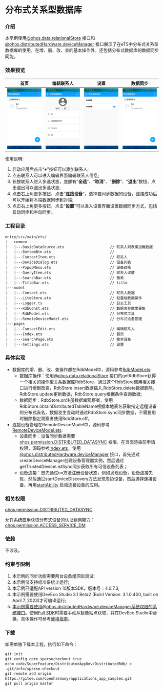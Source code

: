 # 分布式关系型数据库

### 介绍

本示例使用[@ohos.data.relationalStore](https://gitee.com/openharmony/docs/blob/master/zh-cn/application-dev/reference/apis/js-apis-data-relationalStore.md) 接口和[@ohos.distributedHardware.deviceManager](https://gitee.com/openharmony/docs/blob/master/zh-cn/application-dev/reference/apis/js-apis-device-manager.md) 接口展示了在eTS中分布式关系型数据库的使用，在增、删、改、查的基本操作外，还包括分布式数据库的数据同步同能。

### 效果预览
|首页|编辑联系人|设置|数据同步|
|------|-------|-------|-------|
|![home](screenshots/devices/home.png)|![home](screenshots/devices/edit.png)|![home](screenshots/devices/setting.png)|![home](screenshots/devices/sync.png)|

使用说明:
1. 启动应用后点击“**+**”按钮可以添加联系人;
2. 点击联系人可以进入编辑界面编辑联系人信息;
3. 长按联系人进入多选状态，底部有“**全选**”、“**取消**”、“**删除**”、“**退出**”按钮，点击退出可以退出多选状态;
4. 点击右上角更多按钮，点击“**连接设备**”，选择要同步数据的设备，连接成功后可以开始将本端数据同步到对端;
5. 点击右上角更多按钮，点击“**设置**”可以进入设置界面设置数据同步方式，包括自动同步和手动同步。

### 工程目录
```
entry/src/main/ets/
|---common
|   |---BasicDataSource.ets                     // 联系人列表懒加载数据
|   |---BottomBtn.ets                           // 
|   |---ContactItem.ets                         // 联系人
|   |---DeviceDialog.ets                        // 设备列表
|   |---PopupMenu.ets                           // 设备选择
|   |---QueryItem.ets                           // 联系人详情
|   |---SearchBar.ets                           // 搜索
|   |---TitleBar.ets                            // title
|---model
|   |---Contact.ets                             // 联系人数据
|   |---LiteStore.ets                           // 轻量级数据操作
|   |---Logger.ts                               // 日志工具
|   |---RdbConst.ets                            // 数据库参数常量集
|   |---RdbModel.ets                            // 分布式工具
|   |---RemoteDeviceModel.ets                   // 分布式设备管理
|---pages
|   |---ContactEdit.ets                         // 编辑联系人
|   |---Index.ets                               // 首页
|   |---SearchPage.ets                          // 搜索设备
|   |---Settings.ets                            // 设置
```
### 具体实现
+ 数据库的增、删、改、查操作都在RdbModel中，源码参考[RdbModel.ets](entry/src/main/ets/model/RdbModel.ets):
    + 数据库操作：使用[@ohos.data.relationalStore](https://gitee.com/openharmony/docs/blob/master/zh-cn/application-dev/reference/apis/js-apis-data-relationalStore.md) 接口的getRdbStore获得一个相关的操作型关系数据库RdbStore，通过这个RdbStore调用相关接口进行增删改查，RdbStore.insert数据插入,RdbStore.delete数据删除，RdbStore.update更新数据，RdbStore.query根据条件查询数据;
    + 数据同步：RdbStore.on注册数据库观察者，使用RdbStore.obtainDistributedTableName根据本地表名获取指定远程设备的分布式表名，数据发生变动时通过RdbStore.sync同步数据，不需要用时删除指定观察者使用RdbStore.off。
+ 连接设备管理在RemoteDeviceModel中，源码参考[RemoteDeviceModel.ets](entry/src/main/ets/model/RemoteDeviceModel.ets):
    + 设备同步：设备同步数据需要[ohos.permission.DISTRIBUTED_DATASYNC](https://gitee.com/openharmony/docs/blob/master/zh-cn/application-dev/security/permission-list.md#ohospermissiondistributed_datasync) 权限，在页面渲染前申请权限，源码参考[Index.ets](entry/src/main/ets/pages/Index.ets)，使用[@ohos.distributedHardware.deviceManager](https://gitee.com/openharmony/docs/blob/master/zh-cn/application-dev/reference/apis/js-apis-device-manager.md) 接口，首先通过createDeviceManager创建设备管理器实例，然后通过getTrustedDeviceListSync同步获取所有可信设备列表；
    + 设备连接：首先通过on方法注册设备状态，例如发现设备，设备连接失败，然后通过startDeviceDiscovery方法发现周边设备，然后选择连接设备，再用[startAbility](https://gitee.com/openharmony/docs/blob/master/zh-cn/application-dev/reference/apis/js-apis-app-ability-common.md) 启动连接设备的应用。

### 相关权限

[ohos.permission.DISTRIBUTED_DATASYNC](https://gitee.com/openharmony/docs/blob/master/zh-cn/application-dev/security/permission-list.md#ohospermissiondistributed_datasync)

允许系统应用获取分布式设备的认证组网能力：[ohos.permission.ACCESS_SERVICE_DM](https://gitee.com/openharmony/docs/blob/master/zh-cn/application-dev/security/permission-list.md#ohospermissionaccess_service_dm)

### 依赖

不涉及。

### 约束与限制

1. 本示例的同步功能需要两台设备组网后测试;
2. 本示例仅支持标准系统上运行;
3. 本示例已适配API version 10版本SDK，版本号：4.0.7.3;
4. 本示例需要使用DevEco Studio 3.1 Beta2 (Build Version: 3.1.0.400, built on April 7, 2023)才可编译运行;
5. 本示例需要使用@ohos.distributedHardware.deviceManager系统权限的系统接口。使用[Full SDK](https://docs.openharmony.cn/pages/v3.2Beta/zh-cn/release-notes/OpenHarmony-v3.2-beta5.md/)时需要手动从镜像站点获取，并在DevEco Studio中替换，具体操作可参考[替换指南](https://docs.openharmony.cn/pages/v3.2/zh-cn/application-dev/quick-start/full-sdk-switch-guide.md/)。

### 下载

如需单独下载本工程，执行如下命令：
```
git init
git config core.sparsecheckout true
echo code/SuperFeature/DistributedAppDev/DistributedRdb/ > .git/info/sparse-checkout
git remote add origin https://gitee.com/openharmony/applications_app_samples.git
git pull origin master
```